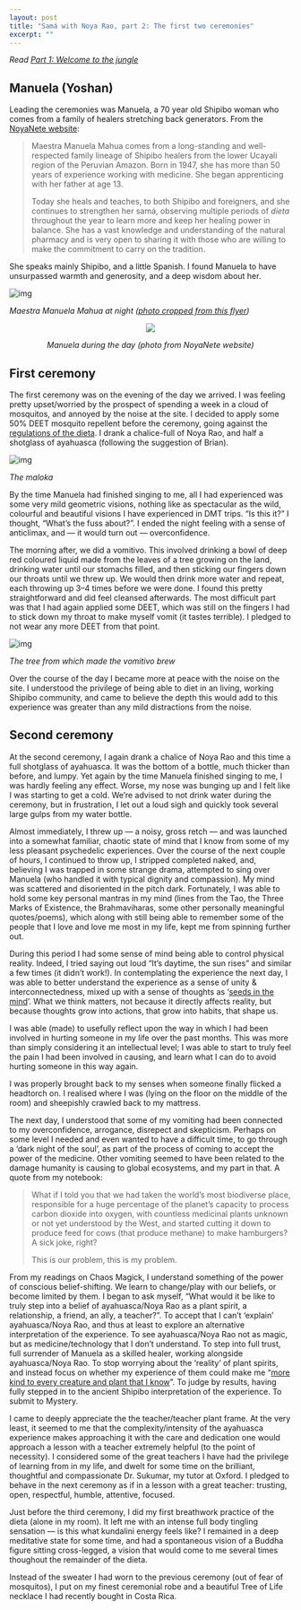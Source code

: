 ```yaml
---
layout: post
title: "Samá with Noya Rao, part 2: The first two ceremonies"
excerpt: ""
---
```


*Read* [*Part 1: Welcome to the jungle*](https://medium.com/@stephenreid_/dieta-with-noya-rao-part-1-welcome-to-the-jungle-23bdefec1dad)

## Manuela (Yoshan)

Leading the ceremonies was Manuela, a 70 year old Shipibo woman who comes from a family of healers stretching back generators. From the [NoyaNete website](http://noyanete.com/team/):

> Maestra Manuela Mahua comes from a long-standing and well-respected family lineage of Shipibo healers from the lower Ucayali region of the Peruvian Amazon. Born in 1947, she has more than 50 years of experience working with medicine. She began apprenticing with her father at age 13.
>
> Today she heals and teaches, to both Shipibo and foreigners, and she continues to strengthen her samá, observing multiple periods of *dieta* throughout the year to learn more and keep her healing power in balance. She has a vast knowledge and understanding of the natural pharmacy and is very open to sharing it with those who are willing to make the commitment to carry on the tradition.

She speaks mainly Shipibo, and a little Spanish. I found Manuela to have unsurpassed warmth and generosity, and a deep wisdom about her.

![img](https://miro.medium.com/max/1240/1*X7fjKFABhypYds7hLaHeaw.jpeg)

*Maestra Manuela Mahua at night ([photo cropped from this flyer](https://www.facebook.com/photo.php?fbid=518118525223629&set=a.154244384944380.1073741829.100010764575833&type=3&theater))*



<div style="text-align: center">
  <p>
    <img src="https://miro.medium.com/max/600/1*w158U0dd8yVS9RWk12ckdw.jpeg" />
  </p>
<p>
  <em>Manuela during the day (photo from NoyaNete website)</em>
  </p>
</div>

## First ceremony

The first ceremony was on the evening of the day we arrived. I was feeling pretty upset/worried by the prospect of spending a week in a cloud of mosquitos, and annoyed by the noise at the site. I decided to apply some 50% DEET mosquito repellent before the ceremony, going against the [regulations of the dieta](http://noyanete.com/more-info/). I drank a chalice-full of Noya Rao, and half a shotglass of ayahuasca (following the suggestion of Brian).

![img](https://miro.medium.com/max/4160/1*g4lKdY37ec4VU7os9rPCfQ.jpeg)

*The maloka*

By the time Manuela had finished singing to me, all I had experienced was some very mild geometric visions, nothing like as spectacular as the wild, colourful and beautiful visions I have experienced in DMT trips. “Is this it?” I thought, “What’s the fuss about?”. I ended the night feeling with a sense of anticlimax, and — it would turn out — overconfidence.

The morning after, we did a vomitivo. This involved drinking a bowl of deep red coloured liquid made from the leaves of a tree growing on the land, drinking water until our stomachs filled, and then sticking our fingers down our throats until we threw up. We would then drink more water and repeat, each throwing up 3–4 times before we were done. I found this pretty straightforward and did feel cleansed afterwards. The most difficult part was that I had again applied some DEET, which was still on the fingers I had to stick down my throat to make myself vomit (it tastes terrible). I pledged to not wear any more DEET from that point.

![img](https://miro.medium.com/max/4160/1*XpMv6mDex1y54M46lYYpGg.jpeg)

*The tree from which made the vomitivo brew*

Over the course of the day I became more at peace with the noise on the site. I understood the privilege of being able to diet in an living, working Shipibo community, and came to believe the depth this would add to this experience was greater than any mild distractions from the noise.

## Second ceremony

At the second ceremony, I again drank a chalice of Noya Rao and this time a full shotglass of ayahuasca. It was the bottom of a bottle, much thicker than before, and lumpy. Yet again by the time Manuela finished singing to me, I was hardly feeling any effect. Worse, my nose was bunging up and I felt like I was starting to get a cold. We’re advised to not drink water during the ceremony, but in frustration, I let out a loud sigh and quickly took several large gulps from my water bottle.

Almost immediately, I threw up — a noisy, gross retch — and was launched into a somewhat familiar, chaotic state of mind that I know from some of my less pleasant psychedelic experiences. Over the course of the next couple of hours, I continued to throw up, I stripped completed naked, and, believing I was trapped in some strange drama, attempted to sing over Manuela (who handled it with typical dignity and compassion). My mind was scattered and disoriented in the pitch dark. Fortunately, I was able to hold some key personal mantras in my mind (lines from the Tao, the Three Marks of Existence, the Brahmaviharas, some other personally meaningful quotes/poems), which along with still being able to remember some of the people that I love and love me most in my life, kept me from spinning further out.

During this period I had some sense of mind being able to control physical reality. Indeed, I tried saying out loud “It’s daytime, the sun rises” and similar a few times (it didn’t work!). In contemplating the experience the next day, I was able to better understand the experience as a sense of unity & interconnectedness, mixed up with a sense of thoughts as ‘[seeds in the mind](https://www.facebook.com/TaoZen2012/posts/1812152038812480)’. What we think matters, not because it directly affects reality, but because thoughts grow into actions, that grow into habits, that shape us.

I was able (made) to usefully reflect upon the way in which I had been involved in hurting someone in my life over the past months. This was more than simply considering it an intellectual level; I was able to start to truly feel the pain I had been involved in causing, and learn what I can do to avoid hurting someone in this way again.

I was properly brought back to my senses when someone finally flicked a headtorch on. I realised where I was (lying on the floor on the middle of the room) and sheepishly crawled back to my mattress.

The next day, I understood that some of my vomiting had been connected to my overconfidence, arrogance, disrepect and skepticism. Perhaps on some level I needed and even wanted to have a difficult time, to go through a ‘dark night of the soul’, as part of the process of coming to accept the power of the medicine. Other vomiting seemed to have been related to the damage humanity is causing to global ecosystems, and my part in that. A quote from my notebook:

> What if I told you that we had taken the world’s most biodiverse place, responsible for a huge percentage of the planet’s capacity to process carbon dioxide into oxygen, with countless medicinal plants unknown or not yet understood by the West, and started cutting it down to produce feed for cows (that produce methane) to make hamburgers? A sick joke, right?
>
> This is our problem, this is my problem.

From my readings on Chaos Magick, I understand something of the power of conscious belief-shifting. We learn to change/play with our beliefs, or become limited by them. I began to ask myself, “What would it be like to truly step into a belief of ayahuasca/Noya Rao as a plant spirit, a relationship, a friend, an ally, a teacher?”. To accept that I can’t ‘explain’ ayahuasca/Noya Rao, and thus at least to explore an alternative interpretation of the experience. To see ayahuasca/Noya Rao not as magic, but as medicine/technology that I don’t understand. To step into full trust, full surrender of Manuela as a skilled healer, working alongside ayahuasca/Noya Rao. To stop worrying about the ‘reality’ of plant spirits, and instead focus on whether my experience of them could make me “[more kind to every creature and plant that I know](https://www.linkedin.com/pulse/becoming-human-katja-prussat)”. To judge by results, having fully stepped in to the ancient Shipibo interpretation of the experience. To submit to Mystery.

I came to deeply appreciate the the teacher/teacher plant frame. At the very least, it seemed to me that the complexity/intensity of the ayahuasca experience makes approaching it with the care and dedication one would approach a lesson with a teacher extremely helpful (to the point of necessity). I considered some of the great teachers I have had the privilege of learning from in my life, and dwelt for some time on the brilliant, thoughtful and compassionate Dr. Sukumar, my tutor at Oxford. I pledged to behave in the next ceremony as if in a lesson with a great teacher: trusting, open, respectful, humble, attentive, focused.

Just before the third ceremony, I did my first breathwork practice of the dieta (alone in my room). It left me with an intense full body tingling sensation — is this what kundalini energy feels like? I remained in a deep meditative state for some time, and had a spontaneous vision of a Buddha figure sitting cross-legged, a vision that would come to me several times thoughout the remainder of the dieta.

Instead of the sweater I had worn to the previous ceremony (out of fear of mosquitos), I put on my finest ceremonial robe and a beautiful Tree of Life necklace I had recently bought in Costa Rica.